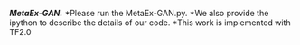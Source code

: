 ***MetaEx-GAN.***
*Please run the MetaEx-GAN.py.
*We also provide the ipython to describe the details of our code.
*This work is implemented with TF2.0 

